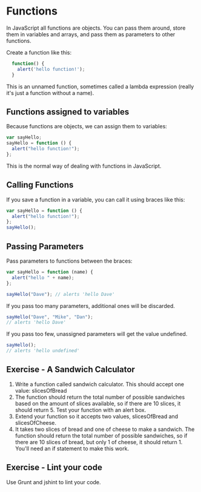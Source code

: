 # Functions

In JavaScript all functions are objects. You can pass them around, store them in variables and arrays, and pass them as parameters to other functions.

Create a function like this:

```js
  function() {
    alert('hello function!');
  }
```

This is an unnamed function, sometimes called a lambda expression (really it's just a function without a name).

## Functions assigned to variables

Because functions are objects, we can assign them to variables:

```js
var sayHello;
sayHello = function () {
  alert("hello function!");
};
```

This is the normal way of dealing with functions in JavaScript.

## Calling Functions

If you save a function in a variable, you can call it using braces like this:

```js
var sayHello = function () {
  alert("hello function!");
};
sayHello();
```

## Passing Parameters

Pass parameters to functions between the braces:

```js
var sayHello = function (name) {
  alert("hello " + name);
};

sayHello("Dave"); // alerts 'hello Dave'
```

If you pass too many parameters, additional ones will be discarded.

```js
sayHello("Dave", "Mike", "Dan");
// alerts 'hello Dave'
```

If you pass too few, unassigned parameters will get the value undefined.

```js
sayHello();
// alerts 'hello undefined'
```

## Exercise - A Sandwich Calculator

1. Write a function called sandwich calculator. This should accept one value: slicesOfBread
2. The function should return the total number of possible sandwiches based on the amount of slices available, so if there are 10 slices, it should return 5. Test your function with an alert box.
3. Extend your function so it accepts two values, slicesOfBread and slicesOfCheese.
4. It takes two slices of bread and one of cheese to make a sandwich. The function should return the total number of possible sandwiches, so if there are 10 slices of bread, but only 1 of cheese, it should return 1. You'll need an if statement to make this work.

## Exercise - Lint your code

Use Grunt and jshint to lint your code.
